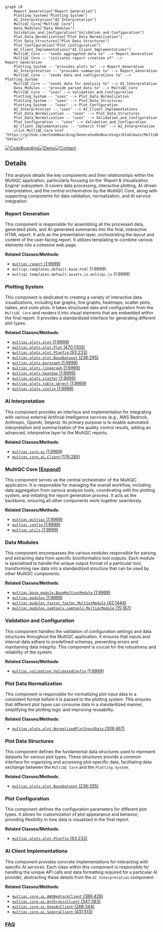 ```mermaid
graph LR
    Report_Generation["Report Generation"]
    Plotting_System["Plotting System"]
    AI_Interpretation["AI Interpretation"]
    MultiQC_Core["MultiQC Core"]
    Data_Modules["Data Modules"]
    Validation_and_Configuration["Validation and Configuration"]
    Plot_Data_Normalization["Plot Data Normalization"]
    Plot_Data_Structures["Plot Data Structures"]
    Plot_Configuration["Plot Configuration"]
    AI_Client_Implementations["AI Client Implementations"]
    MultiQC_Core -- "sends aggregated data to" --> Report_Generation
    MultiQC_Core -- "initiates report creation of" --> Report_Generation
    Plotting_System -- "provides plots to" --> Report_Generation
    AI_Interpretation -- "provides summaries to" --> Report_Generation
    MultiQC_Core -- "sends data and configurations to" --> Plotting_System
    MultiQC_Core -- "sends data for analysis to" --> AI_Interpretation
    Data_Modules -- "provide parsed data to" --> MultiQC_Core
    MultiQC_Core -- "uses" --> Validation_and_Configuration
    Plotting_System -- "uses" --> Plot_Data_Normalization
    Plotting_System -- "uses" --> Plot_Data_Structures
    Plotting_System -- "uses" --> Plot_Configuration
    AI_Interpretation -- "uses" --> AI_Client_Implementations
    Plot_Data_Normalization -- "uses" --> Plot_Data_Structures
    Plot_Data_Normalization -- "uses" --> Validation_and_Configuration
    Plot_Configuration -- "uses" --> Validation_and_Configuration
    AI_Client_Implementations -- "inherit from" --> AI_Interpretation
    click MultiQC_Core href "https://github.com/CodeBoarding/GeneratedOnBoardings/blob/main/MultiQC/MultiQC_Core.md" "Details"
```

[![CodeBoarding](https://img.shields.io/badge/Generated%20by-CodeBoarding-9cf?style=flat-square)](https://github.com/CodeBoarding/GeneratedOnBoardings)[![Demo](https://img.shields.io/badge/Try%20our-Demo-blue?style=flat-square)](https://www.codeboarding.org/demo)[![Contact](https://img.shields.io/badge/Contact%20us%20-%20contact@codeboarding.org-lightgrey?style=flat-square)](mailto:contact@codeboarding.org)

## Details

This analysis details the key components and their relationships within the MultiQC application, particularly focusing on the 'Report & Visualization Engine' subsystem. It covers data processing, interactive plotting, AI-driven interpretation, and the central orchestration by the MultiQC Core, along with supporting components for data validation, normalization, and AI service integration.

### Report Generation
This component is responsible for assembling all the processed data, generated plots, and AI-generated summaries into the final, interactive HTML report. It acts as the presentation layer, orchestrating the layout and content of the user-facing report. It utilizes templating to combine various elements into a cohesive web page.


**Related Classes/Methods**:

- <a href="https://github.com/MultiQC/MultiQC/multiqc/report.py#L1-L9999" target="_blank" rel="noopener noreferrer">`multiqc.report` (1:9999)</a>
- `multiqc.templates.default.base.html` (1:9999)
- `multiqc.templates.default.assets.js.multiqc.js` (1:9999)


### Plotting System
This component is dedicated to creating a variety of interactive data visualizations, including bar graphs, line graphs, heatmaps, scatter plots, tables, and violin plots. It takes structured data and configuration from the `MultiQC Core` and renders it into visual elements that are embedded within the final report. It provides a standardized interface for generating different plot types.


**Related Classes/Methods**:

- <a href="https://github.com/MultiQC/MultiQC/multiqc/plots/plot.py#L1-L9999" target="_blank" rel="noopener noreferrer">`multiqc.plots.plot` (1:9999)</a>
- <a href="https://github.com/MultiQC/MultiQC/multiqc/plots/plot.py#L470-L1305" target="_blank" rel="noopener noreferrer">`multiqc.plots.plot.Plot` (470:1305)</a>
- <a href="https://github.com/MultiQC/MultiQC/multiqc/plots/plot.py#L93-L233" target="_blank" rel="noopener noreferrer">`multiqc.plots.plot.PConfig` (93:233)</a>
- <a href="https://github.com/MultiQC/MultiQC/multiqc/plots/plot.py#L236-L295" target="_blank" rel="noopener noreferrer">`multiqc.plots.plot.BaseDataset` (236:295)</a>
- <a href="https://github.com/MultiQC/MultiQC/multiqc/plots/bargraph.py#L1-L9999" target="_blank" rel="noopener noreferrer">`multiqc.plots.bargraph` (1:9999)</a>
- <a href="https://github.com/MultiQC/MultiQC/multiqc/plots/linegraph.py#L1-L9999" target="_blank" rel="noopener noreferrer">`multiqc.plots.linegraph` (1:9999)</a>
- <a href="https://github.com/MultiQC/MultiQC/multiqc/plots/heatmap.py#L1-L9999" target="_blank" rel="noopener noreferrer">`multiqc.plots.heatmap` (1:9999)</a>
- <a href="https://github.com/MultiQC/MultiQC/multiqc/plots/scatter.py#L1-L9999" target="_blank" rel="noopener noreferrer">`multiqc.plots.scatter` (1:9999)</a>
- <a href="https://github.com/MultiQC/MultiQC/multiqc/plots/table_object.py#L1-L9999" target="_blank" rel="noopener noreferrer">`multiqc.plots.table_object` (1:9999)</a>
- <a href="https://github.com/MultiQC/MultiQC/multiqc/plots/violin.py#L1-L9999" target="_blank" rel="noopener noreferrer">`multiqc.plots.violin` (1:9999)</a>


### AI Interpretation
This component provides an interface and implementation for integrating with various external Artificial Intelligence services (e.g., AWS Bedrock, Anthropic, OpenAI, Seqera). Its primary purpose is to enable automated interpretation and summarization of the quality control results, adding an advanced, interpretive layer to the MultiQC reports.


**Related Classes/Methods**:

- <a href="https://github.com/MultiQC/MultiQC/multiqc/core/ai.py#L1-L9999" target="_blank" rel="noopener noreferrer">`multiqc.core.ai` (1:9999)</a>
- <a href="https://github.com/MultiQC/MultiQC/multiqc/core/ai.py#L176-L285" target="_blank" rel="noopener noreferrer">`multiqc.core.ai.Client` (176:285)</a>


### MultiQC Core [[Expand]](./MultiQC_Core.md)
This component serves as the central orchestrator of the MultiQC application. It is responsible for managing the overall workflow, including data aggregation from various analysis tools, coordinating with the plotting system, and initiating the report generation process. It acts as the backbone, ensuring all other components work together seamlessly.


**Related Classes/Methods**:

- <a href="https://github.com/MultiQC/MultiQC/multiqc/multiqc.py#L1-L9999" target="_blank" rel="noopener noreferrer">`multiqc.multiqc` (1:9999)</a>
- <a href="https://github.com/MultiQC/MultiQC/multiqc/config.py#L1-L9999" target="_blank" rel="noopener noreferrer">`multiqc.config` (1:9999)</a>
- <a href="https://github.com/MultiQC/MultiQC/multiqc/multiqc.py#L1-L9999" target="_blank" rel="noopener noreferrer">`multiqc.utils` (1:9999)</a>


### Data Modules
This component encompasses the various modules responsible for parsing and extracting data from specific bioinformatics tool outputs. Each module is specialized to handle the unique output format of a particular tool, transforming raw data into a standardized structure that can be used by other MultiQC components.


**Related Classes/Methods**:

- <a href="https://github.com/MultiQC/MultiQC/multiqc/base_module.py#L1-L9999" target="_blank" rel="noopener noreferrer">`multiqc.base_module.BaseMultiqcModule` (1:9999)</a>
- <a href="https://github.com/MultiQC/MultiQC/multiqc/multiqc.py#L1-L9999" target="_blank" rel="noopener noreferrer">`multiqc.modules` (1:9999)</a>
- <a href="https://github.com/MultiQC/MultiQC/multiqc/modules/fastqc/fastqc.py#L42-L1444" target="_blank" rel="noopener noreferrer">`multiqc.modules.fastqc.fastqc.MultiqcModule` (42:1444)</a>
- <a href="https://github.com/MultiQC/MultiQC/multiqc/modules/samtools/samtools.py#L15-L167" target="_blank" rel="noopener noreferrer">`multiqc.modules.samtools.samtools.MultiqcModule` (15:167)</a>


### Validation and Configuration
This component handles the validation of configuration settings and data structures throughout the MultiQC application. It ensures that inputs and internal data adhere to predefined schemas, preventing errors and maintaining data integrity. This component is crucial for the robustness and reliability of the system.


**Related Classes/Methods**:

- <a href="https://github.com/MultiQC/MultiQC/multiqc/validation.py#L1-L9999" target="_blank" rel="noopener noreferrer">`multiqc.validation.ValidatedConfig` (1:9999)</a>


### Plot Data Normalization
This component is responsible for normalizing plot input data to a consistent format before it is passed to the plotting system. This ensures that different plot types can consume data in a standardized manner, simplifying the plotting logic and improving reusability.


**Related Classes/Methods**:

- <a href="https://github.com/MultiQC/MultiQC/multiqc/plots/plot.py#L309-L467" target="_blank" rel="noopener noreferrer">`multiqc.plots.plot.NormalizedPlotInputData` (309:467)</a>


### Plot Data Structures
This component defines the fundamental data structures used to represent datasets for various plot types. These structures provide a common interface for organizing and accessing plot-specific data, facilitating data exchange between the `MultiQC Core` and the `Plotting System`.


**Related Classes/Methods**:

- <a href="https://github.com/MultiQC/MultiQC/multiqc/plots/plot.py#L236-L295" target="_blank" rel="noopener noreferrer">`multiqc.plots.plot.BaseDataset` (236:295)</a>


### Plot Configuration
This component defines the configuration parameters for different plot types. It allows for customization of plot appearance and behavior, providing flexibility in how data is visualized in the final report.


**Related Classes/Methods**:

- <a href="https://github.com/MultiQC/MultiQC/multiqc/plots/plot.py#L93-L233" target="_blank" rel="noopener noreferrer">`multiqc.plots.plot.PConfig` (93:233)</a>


### AI Client Implementations
This component provides concrete implementations for interacting with specific AI services. Each class within this component is responsible for handling the unique API calls and data formatting required for a particular AI provider, abstracting these details from the `AI Interpretation` component.


**Related Classes/Methods**:

- <a href="https://github.com/MultiQC/MultiQC/multiqc/core/ai.py#L386-L428" target="_blank" rel="noopener noreferrer">`multiqc.core.ai.AWSBedrockClient` (386:428)</a>
- <a href="https://github.com/MultiQC/MultiQC/multiqc/core/ai.py#L347-L383" target="_blank" rel="noopener noreferrer">`multiqc.core.ai.AnthropicClient` (347:383)</a>
- <a href="https://github.com/MultiQC/MultiQC/multiqc/core/ai.py#L288-L344" target="_blank" rel="noopener noreferrer">`multiqc.core.ai.OpenAiClient` (288:344)</a>
- <a href="https://github.com/MultiQC/MultiQC/multiqc/core/ai.py#L431-L513" target="_blank" rel="noopener noreferrer">`multiqc.core.ai.SeqeraClient` (431:513)</a>




### [FAQ](https://github.com/CodeBoarding/GeneratedOnBoardings/tree/main?tab=readme-ov-file#faq)
